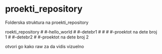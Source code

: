 # proekti_repository

Folderska struktura na proekti_repository


roekti_repository
	#
	#-hello_world
		#
		#-detebr1
		#	#
		#	#-proektot na dete broj 1
		#
		#-detebr2
			#
			#-proektot na dete broj 2

otvori go kako raw za da vidis vizuelno
